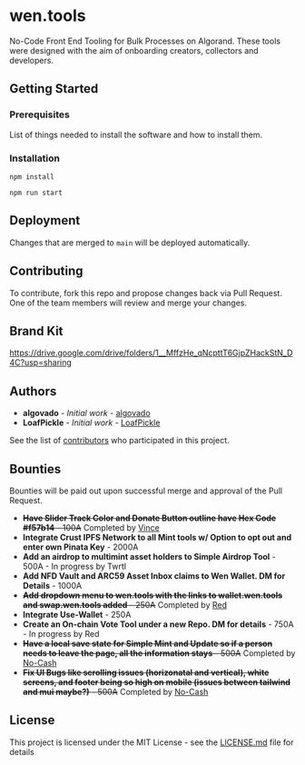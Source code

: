 # wen.tools
No-Code Front End Tooling for Bulk Processes on Algorand. These tools were designed with the aim of onboarding creators, collectors and developers.

## Getting Started


### Prerequisites
List of things needed to install the software and how to install them.


### Installation
  `npm install`

  `npm run start`



## Deployment
Changes that are merged to `main` will be deployed automatically.  


## Contributing
To contribute, fork this repo and propose changes back via Pull Request.  One of the team members will review and merge your changes.  

## Brand Kit
https://drive.google.com/drive/folders/1__MffzHe_qNcpttT6GjpZHackStN_D4C?usp=sharing

## Authors
* **algovado** - *Initial work* - [algovado](https://github.com/algovado)
* **LoafPickle** - *Initial work* - [LoafPickle](https://github.com/LoafPickleWW)

See the list of [contributors](https://github.com/thurstober-digital/evil-tools/contributors) who participated in this project.

## Bounties
Bounties will be paid out upon successful merge and approval of the Pull Request. 

* ~~**Have Slider Track Color and Donate Button outline have Hex Code #f57b14** - 100A~~ Completed by [Vince](https://github.com/vincealvare)
* **Integrate Crust IPFS Network to all Mint tools w/ Option to opt out and enter own Pinata Key** - 2000A
* **Add an airdrop to multimint asset holders to Simple Airdrop Tool** - 500A - In progress by Twrtl
* **Add NFD Vault and ARC59 Asset Inbox claims to Wen Wallet. DM for Details** - 1000A 
* ~~**Add dropdown menu to wen.tools with the links to wallet.wen.tools and swap.wen.tools added** - 250A~~ Completed by [Red](https://github.com/LoafPickleWW/wen-tools/pulls?q=is%3Apr+author%3Abwmx)
* **Integrate Use-Wallet** - 250A
* **Create an On-chain Vote Tool under a new Repo. DM for details** - 750A - In progress by Red
* ~~**Have a local save state for Simple Mint and Update so if a person needs to leave the page, all the information stays** - 500A~~ Completed by [No-Cash](https://github.com/No-Cash-7970)
* ~~**Fix UI Bugs like scrolling issues (horizonatal and vertical), white screens, and footer being so high on mobile (issues between tailwind and mui maybe?)** - 500A~~ Completed by [No-Cash](https://github.com/No-Cash-7970)


## License
This project is licensed under the MIT License - see the [LICENSE.md](LICENSE.md) file for details



